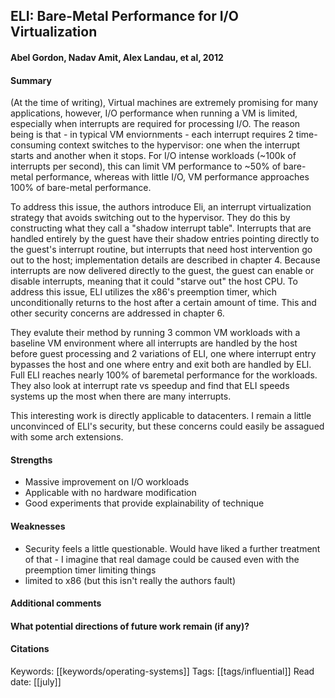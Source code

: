 ## ELI: Bare-Metal Performance for I/O Virtualization
#### Abel Gordon, Nadav Amit, Alex Landau, et al, 2012
#### Summary
(At the time of writing), Virtual machines are extremely promising for many applications, however, I/O performance when running a VM is limited, especially when interrupts are required for processing I/O. The reason being is that - in typical VM enviornments - each interrupt requires 2 time-consuming context switches to the hypervisor: one when the interrupt starts and another when it stops. For I/O intense workloads (~100k of interrupts per second), this can limit VM performance to ~50% of bare-metal performance, whereas with little I/O, VM performance approaches 100% of bare-metal performance.

To address this issue, the authors introduce Eli, an interrupt virtualization strategy that avoids switching out to the hypervisor. They do this by constructing what they call a "shadow interrupt table". Interrupts that are handled entirely by the guest have their shadow entries pointing directly to the guest's interrupt routine, but interrupts that need host intervention go out to the host; implementation details are described in chapter 4. Because interrupts are now delivered directly to the guest, the guest can enable or disable interrupts, meaning that it could "starve out" the host CPU. To address this issue, ELI utilizes the x86's preemption timer, which unconditionally returns to the host after a certain amount of time. This and other security concerns are addressed in chapter 6.

They evalute their method by running 3 common VM workloads with a baseline VM environment where all interrupts are handled by the host before guest processing and 2 variations of ELI, one where interrupt entry bypasses the host and one where entry and exit both are handled by ELI. Full ELI reaches nearly 100% of baremetal performance for the workloads. They also look at interrupt rate vs speedup and find that ELI speeds systems up the most when there are many interrupts.

This interesting work is directly applicable to datacenters. I remain a little unconvinced of ELI's security, but these concerns could easily be assagued with some arch extensions.

#### Strengths
  - Massive improvement on I/O workloads
  - Applicable with no hardware modification
  - Good experiments that provide explainability of technique

#### Weaknesses
  - Security feels a little questionable. Would have liked a further treatment of that - I imagine that real damage could be caused even with the preemption timer limiting things
  - limited to x86 (but this isn't really the authors fault)

#### Additional comments


#### What potential directions of future work remain (if any)?

#### Citations

Keywords: [[keywords/operating-systems]]
Tags: [[tags/influential]]
Read date: [[july]]